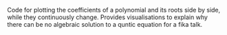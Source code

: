 Code for plotting the coefficients of a polynomial and its roots side by side, while they continuously change.
Provides visualisations to explain why there can be no algebraic solution to a quntic equation for a fika talk.
